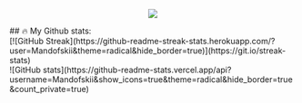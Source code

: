 <p align="center">
  <a href="https://t.me/Amwhiofski"><img src="https://img.shields.io/badge/Telegram-2CA5E0?style=for-the-badge&logo=telegram&logoColor=white"></a>
</p>
## 🔥 My Github stats: 
</br>
[![GitHub Streak](https://github-readme-streak-stats.herokuapp.com/?user=Mandofskii&theme=radical&hide_border=true)](https://git.io/streak-stats)
</br>
![GitHub stats](https://github-readme-stats.vercel.app/api?username=Mandofskii&show_icons=true&theme=radical&hide_border=true&count_private=true)

